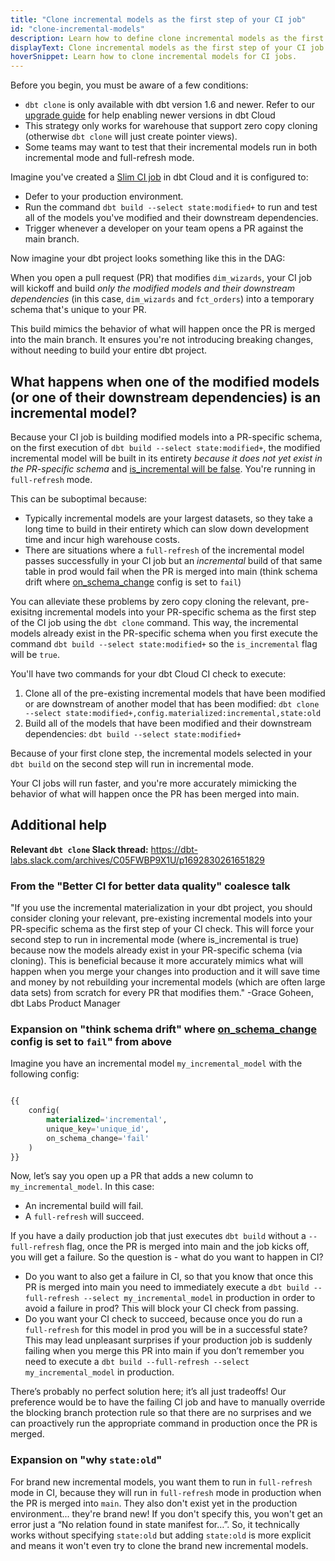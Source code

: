 ```yaml
---
title: "Clone incremental models as the first step of your CI job"
id: "clone-incremental-models"
description: Learn how to define clone incremental models as the first step of your CI job.
displayText: Clone incremental models as the first step of your CI job
hoverSnippet: Learn how to clone incremental models for CI jobs.
---
```


Before you begin, you must be aware of a few conditions:
- `dbt clone` is only available with dbt version 1.6 and newer. Refer to our [upgrade guide](/docs/dbt-versions/upgrade-core-in-cloud) for help enabling newer versions in dbt Cloud
- This strategy only works for warehouse that support zero copy cloning (otherwise `dbt clone` will just create pointer views).
- Some teams may want to test that their incremental models run in both incremental mode and full-refresh mode.

Imagine you've created a [Slim CI job](/docs/dbt-cloud/using-dbt-cloud/cloud-enabling-continuous-integration#slim-ci) in dbt Cloud and it is configured to: 

- Defer to your production environment.
- Run the command `dbt build --select state:modified+` to run and test all of the models you've modified and their downstream dependencies.
- Trigger whenever a developer on your team opens a PR against the main branch.

<Lightbox src="/img/best-practices/slim-ci-job.png" width="70%" title="Example of a slim CI job with the above configurations" />

Now imagine your dbt project looks something like this in the DAG:

<Lightbox src="/img/best-practices/dag-example.png" width="70%" title="Sample project DAG" />

When you open a pull request (PR) that modifies `dim_wizards`, your CI job will kickoff and build _only the modified models and their downstream dependencies_ (in this case, `dim_wizards` and `fct_orders`) into a temporary schema that's unique to your PR. 

This build mimics the behavior of what will happen once the PR is merged into the main branch. It ensures you're not introducing breaking changes, without needing to build your entire dbt project. 

## What happens when one of the modified models (or one of their downstream dependencies) is an incremental model?

Because your CI job is building modified models into a PR-specific schema, on the first execution of `dbt build --select state:modified+`, the modified incremental model will be built in its entirety _because it does not yet exist in the PR-specific schema_ and [is_incremental will be false](/docs/building-a-dbt-project/building-models/configuring-incremental-models#understanding-the-is_incremental-macro). You're running in `full-refresh` mode.

This can be suboptimal because:
- Typically incremental models are your largest datasets, so they take a long time to build in their entirety which can slow down development time and incur high warehouse costs.
- There are situations where a `full-refresh` of the incremental model passes successfully in your CI job but an _incremental_ build of that same table in prod would fail when the PR is merged into main (think schema drift where [on_schema_change](/docs/build/incremental-models#what-if-the-columns-of-my-incremental-model-change) config is set to `fail`)

You can alleviate these problems by zero copy cloning the relevant, pre-exisitng incremental models into your PR-specific schema as the first step of the CI job using the `dbt clone` command. This way, the incremental models already exist in the PR-specific schema when you first execute the command `dbt build --select state:modified+` so the `is_incremental` flag will be `true`. 

You'll have two commands for your dbt Cloud CI check to execute:
1. Clone all of the pre-existing incremental models that have been modified or are downstream of another model that has been modified: `dbt clone --select state:modified+,config.materialized:incremental,state:old`
2. Build all of the models that have been modified and their downstream dependencies: `dbt build --select state:modified+`

Because of your first clone step, the incremental models selected in your `dbt build` on the second step will run in incremental mode.

<Lightbox src="/img/best-practices/clone-command.png" width="70%" title="Clone command in the CI config" />

Your CI jobs will run faster, and you're more accurately mimicking the behavior of what will happen once the PR has been merged into main. 

## Additional help

**Relevant `dbt clone` Slack thread:** https://dbt-labs.slack.com/archives/C05FWBP9X1U/p1692830261651829

### From the "Better CI for better data quality" coalesce talk
"If you use the incremental materialization in your dbt project, you should consider cloning your relevant, pre-existing incremental models into your PR-specific schema as the first step of your CI check. This will force your second step to run in incremental mode (where is_incremental is true) because now the models already exist in your PR-specific schema (via cloning). This is beneficial because it more accurately mimics what will happen when you merge your changes into production and it will save time and money by not rebuilding your incremental models (which are often large data sets) from scratch for every PR that modifies them." -Grace Goheen, dbt Labs Product Manager

### Expansion on "think schema drift" where [on_schema_change](https://docs.getdbt.com/docs/building-a-dbt-project/building-models/configuring-incremental-models#what-if-the-columns-of-my-incremental-model-change) config is set to `fail`" from above

Imagine you have an incremental model `my_incremental_model` with the following config:

```sql

{{
    config(
        materialized='incremental',
        unique_key='unique_id',
        on_schema_change='fail'
    )
}}

```

Now, let’s say you open up a PR that adds a new column to `my_incremental_model`. In this case:
- An incremental build will fail.
- A `full-refresh` will succeed.

If you have a daily production job that just executes `dbt build` without a `--full-refresh` flag, once the PR is merged into main and the job kicks off, you will get a failure. So the question is - what do you want to happen in CI?
- Do you want to also get a failure in CI, so that you know that once this PR is merged into main you need to immediately execute a `dbt build --full-refresh --select my_incremental_model` in production in order to avoid a failure in prod? This will block your CI check from passing.
- Do you want your CI check to succeed, because once you do run a `full-refresh` for this model in prod you will be in a successful state? This may lead unpleasant surprises if your production job is suddenly failing when you merge this PR into main if you don’t remember you need to execute a `dbt build --full-refresh --select my_incremental_model` in production.

There’s probably no perfect solution here; it’s all just tradeoffs! Our preference would be to have the failing CI job and have to manually override the blocking branch protection rule so that there are no surprises and we can proactively run the appropriate command in production once the PR is merged. 

### Expansion on "why `state:old`"

For brand new incremental models, you want them to run in `full-refresh` mode in CI, because they will run in `full-refresh` mode in production when the PR is merged into `main`. They also don't exist yet in the production environment... they're brand new!
If you don't specify this, you won't get an error just a “No relation found in state manifest for…”. So, it technically works without specifying `state:old` but adding `state:old` is more explicit and means it won't even try to clone the brand new incremental models.